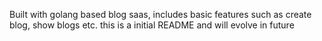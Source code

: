 Built with golang based blog saas, includes basic features such as create blog, show blogs etc. this is a initial README and will evolve in future

